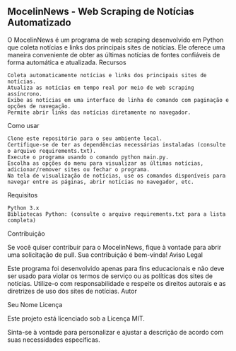 ## MocelinNews - Web Scraping de Notícias Automatizado ##

O MocelinNews é um programa de web scraping desenvolvido em Python que coleta notícias e links dos principais sites de notícias. Ele oferece uma maneira conveniente de obter as últimas notícias de fontes confiáveis de forma automática e atualizada.
Recursos

    Coleta automaticamente notícias e links dos principais sites de notícias.
    Atualiza as notícias em tempo real por meio de web scraping assíncrono.
    Exibe as notícias em uma interface de linha de comando com paginação e opções de navegação.
    Permite abrir links das notícias diretamente no navegador.

Como usar

    Clone este repositório para o seu ambiente local.
    Certifique-se de ter as dependências necessárias instaladas (consulte o arquivo requirements.txt).
    Execute o programa usando o comando python main.py.
    Escolha as opções do menu para visualizar as últimas notícias, adicionar/remover sites ou fechar o programa.
    Na tela de visualização de notícias, use os comandos disponíveis para navegar entre as páginas, abrir notícias no navegador, etc.

Requisitos

    Python 3.x
    Bibliotecas Python: (consulte o arquivo requirements.txt para a lista completa)

Contribuição

Se você quiser contribuir para o MocelinNews, fique à vontade para abrir uma solicitação de pull. Sua contribuição é bem-vinda!
Aviso Legal

Este programa foi desenvolvido apenas para fins educacionais e não deve ser usado para violar os termos de serviço ou as políticas dos sites de notícias. Utilize-o com responsabilidade e respeite os direitos autorais e as diretrizes de uso dos sites de notícias.
Autor

Seu Nome
Licença

Este projeto está licenciado sob a Licença MIT.

Sinta-se à vontade para personalizar e ajustar a descrição de acordo com suas necessidades específicas.
